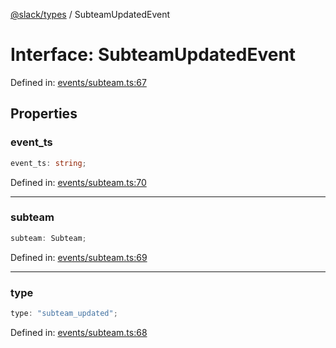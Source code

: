 [@slack/types](../index.md) / SubteamUpdatedEvent

# Interface: SubteamUpdatedEvent

Defined in: [events/subteam.ts:67](https://github.com/slackapi/node-slack-sdk/blob/main/packages/types/src/events/subteam.ts#L67)

## Properties

### event\_ts

```ts
event_ts: string;
```

Defined in: [events/subteam.ts:70](https://github.com/slackapi/node-slack-sdk/blob/main/packages/types/src/events/subteam.ts#L70)

***

### subteam

```ts
subteam: Subteam;
```

Defined in: [events/subteam.ts:69](https://github.com/slackapi/node-slack-sdk/blob/main/packages/types/src/events/subteam.ts#L69)

***

### type

```ts
type: "subteam_updated";
```

Defined in: [events/subteam.ts:68](https://github.com/slackapi/node-slack-sdk/blob/main/packages/types/src/events/subteam.ts#L68)
